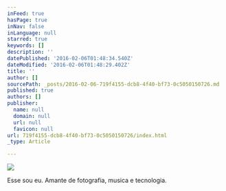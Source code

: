 ```yaml
---
inFeed: true
hasPage: true
inNav: false
inLanguage: null
starred: true
keywords: []
description: ''
datePublished: '2016-02-06T01:48:34.540Z'
dateModified: '2016-02-06T01:48:29.402Z'
title: ''
author: []
sourcePath: _posts/2016-02-06-719f4155-dcb8-4f40-bf73-0c5050150726.md
published: true
authors: []
publisher:
  name: null
  domain: null
  url: null
  favicon: null
url: 719f4155-dcb8-4f40-bf73-0c5050150726/index.html
_type: Article

---
```

![](https://s3-us-west-2.amazonaws.com/the-grid-img/p/e0c6730908ed4c2cc3f9ad20ccc27e0e09775487.png)

Esse sou eu. Amante de fotografia, musica e tecnologia.